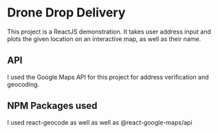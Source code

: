 # Drone Drop Delivery
This project is a ReactJS demonstration. It takes user address input and plots the given location on an interactive map, as well as their name.

## API
I used the Google Maps API for this project for address verification and geocoding.

## NPM Packages used
I used react-geocode as well as well as @react-google-maps/api
